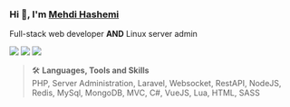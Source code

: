 ### Hi 👋, I'm <a href="https://mhashemi.ir">Mehdi Hashemi</a>

Full-stack web developer **AND** Linux server admin

[<img src="https://img.shields.io/badge/-Gmail-red">](mailto:sirj3x@gmail.com)
[<img src="https://img.shields.io/badge/-Telegram-blue">](https://t.me/sirj3x)
[<img src="https://img.shields.io/badge/-Instagram-inactive">](https://www.instagram.com/sirj3x)


> 🛠️ **Languages, Tools and Skills**
><br>
> PHP, Server Administration, Laravel, Websocket, RestAPI, NodeJS, Redis, MySql, MongoDB, MVC, C#, VueJS, Lua, HTML, SASS
